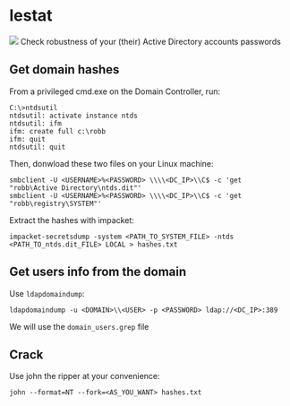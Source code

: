 # lestat
![](https://3.bp.blogspot.com/-PF5wQWEREK0/U_DS_eJM8nI/AAAAAAAAAVw/ack4TeHRyME/s1600/033.jpg)
Check robustness of your (their) Active Directory accounts passwords

## Get domain hashes
From a privileged cmd.exe on the Domain Controller, run:  
```
C:\>ntdsutil
ntdsutil: activate instance ntds
ntdsutil: ifm
ifm: create full c:\robb
ifm: quit
ntdsutil: quit
```
Then, donwload these two files on your Linux machine:
```
smbclient -U <USERNAME>%<PASSWORD> \\\\<DC_IP>\\C$ -c 'get "robb\Active Directory\ntds.dit"'
smbclient -U <USERNAME>%<PASSWORD> \\\\<DC_IP>\\C$ -c 'get "robb\registry\SYSTEM"'
```
Extract the hashes with impacket:
```
impacket-secretsdump -system <PATH_TO_SYSTEM_FILE> -ntds <PATH_TO_ntds.dit_FILE> LOCAL > hashes.txt
```
## Get users info from the domain
Use `ldapdomaindump`:
```
ldapdomaindump -u <DOMAIN>\\<USER> -p <PASSWORD> ldap://<DC_IP>:389
```
We will use the `domain_users.grep` file

## Crack
Use john the ripper at your convenience:
```
john --format=NT --fork=<AS_YOU_WANT> hashes.txt
```
